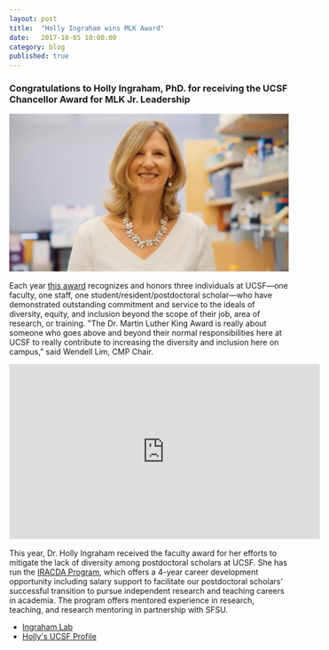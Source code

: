 ```yaml
---
layout: post
title:  "Holly Ingraham wins MLK Award"
date:   2017-10-05 10:00:00
category: blog
published: true
---
```


### Congratulations to Holly Ingraham, PhD. for receiving the UCSF Chancellor Award for MLK Jr. Leadership

![Photo of Holly](/assets/images/blog/ingraham_mlk_award.png)

Each year [this award](https://diversity.ucsf.edu/community/awards/3297581) recognizes and honors three individuals at UCSF—one faculty, one staff, one student/resident/postdoctoral scholar—who have demonstrated outstanding commitment and service to the ideals of diversity, equity, and inclusion beyond the scope of their job, area of research, or training. "The Dr. Martin Luther King Award is really about someone who goes above and beyond their normal responsibilities here at UCSF to really contribute to increasing the diversity and inclusion here on campus," said Wendell Lim, CMP Chair.

<iframe width="560" height="315" src="https://www.youtube.com/embed/o1ojlqW01Ok?rel=0&amp;showinfo=0" frameborder="0" allowfullscreen></iframe>

This year, Dr. Holly Ingraham received the faculty award for her efforts to mitigate the lack of diversity among postdoctoral scholars at UCSF. She has run the [IRACDA Program](http://iracda.ucsf.edu/), which offers a 4-year career development opportunity including salary support to facilitate our postdoctoral scholars’ successful transition to pursue independent research and teaching careers in academia. The program offers mentored experience in research, teaching, and research mentoring in partnership with SFSU.

- [Ingraham Lab](http://http://ingrahamlab.ucsf.edu//)
- [Holly's UCSF Profile](http://profiles.ucsf.edu/holly.ingraham)
